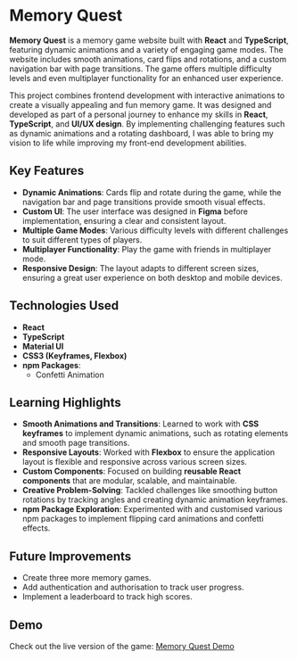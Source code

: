 # Memory Quest

**Memory Quest** is a memory game website built with **React** and **TypeScript**, featuring dynamic animations and a variety of engaging game modes. The website includes smooth animations, card flips and rotations, and a custom navigation bar with page transitions. The game offers multiple difficulty levels and even multiplayer functionality for an enhanced user experience.

This project combines frontend development with interactive animations to create a visually appealing and fun memory game. It was designed and developed as part of a personal journey to enhance my skills in **React**, **TypeScript**, and **UI/UX design**. By implementing challenging features such as dynamic animations and a rotating dashboard, I was able to bring my vision to life while improving my front-end development abilities.

## Key Features

- **Dynamic Animations**: Cards flip and rotate during the game, while the navigation bar and page transitions provide smooth visual effects.
- **Custom UI**: The user interface was designed in **Figma** before implementation, ensuring a clear and consistent layout.
- **Multiple Game Modes**: Various difficulty levels with different challenges to suit different types of players.
- **Multiplayer Functionality**: Play the game with friends in multiplayer mode.
- **Responsive Design**: The layout adapts to different screen sizes, ensuring a great user experience on both desktop and mobile devices.

## Technologies Used

- **React**
- **TypeScript**
- **Material UI**
- **CSS3 (Keyframes, Flexbox)**
- **npm Packages**:
  - Confetti Animation

## Learning Highlights

- **Smooth Animations and Transitions**: Learned to work with **CSS keyframes** to implement dynamic animations, such as rotating elements and smooth page transitions.
- **Responsive Layouts**: Worked with **Flexbox** to ensure the application layout is flexible and responsive across various screen sizes.
- **Custom Components**: Focused on building **reusable React components** that are modular, scalable, and maintainable.
- **Creative Problem-Solving**: Tackled challenges like smoothing button rotations by tracking angles and creating dynamic animation keyframes.
- **npm Package Exploration**: Experimented with and customised various npm packages to implement flipping card animations and confetti effects.

## Future Improvements

- Create three more memory games.
- Add authentication and authorisation to track user progress.
- Implement a leaderboard to track high scores.

## Demo

Check out the live version of the game: [Memory Quest Demo](https://memory-game-roan-nu.vercel.app/)
